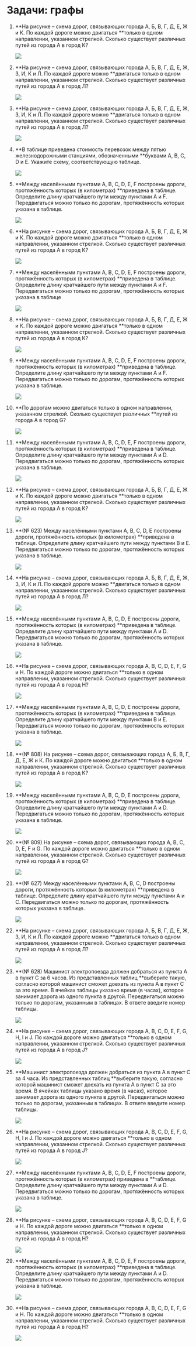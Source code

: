 # Задачи: графы

1. **На рисунке – схема дорог, связывающих города А, Б, В, Г, Д, Е, Ж и К. По каждой дороге можно двигаться **только в одном направлении, указанном стрелкой. Сколько существует различных путей из города А в город К?



   ![](http://kpolyakov.spb.ru/cms/images/800.gif)

2. **На рисунке – схема дорог, связывающих города А, Б, В, Г, Д, Е, Ж, З, И, К и Л. По каждой дороге можно **двигаться только в одном направлении, указанном стрелкой. Сколько существует различных путей из города А в город Л?

   ![](http://kpolyakov.spb.ru/cms/images/801.gif)

3. **На рисунке – схема дорог, связывающих города А, Б, В, Г, Д, Е, Ж, З, И, К и Л. По каждой дороге можно **двигаться только в одном направлении, указанном стрелкой. Сколько существует различных путей из города А в город Л?

   ![](http://kpolyakov.spb.ru/cms/images/802.gif)

4. **В таблице приведена стоимость перевозок между пятью железнодорожными станциями, обозначенными **буквами A, B, C, D и E. Укажите схему, соответствующую таблице.  


   ![](http://kpolyakov.spb.ru/cms/images/619.gif)

5. **Между населёнными пунктами A, B, C, D, E, F построены дороги, протяжённость которых \(в километрах\) **приведена в таблице. Определите длину кратчайшего пути между пунктами A и F. Передвигаться можно только по дорогам, протяжённость которых указана в таблице.

   ![](http://kpolyakov.spb.ru/cms/images/620.gif)

6. **На рисунке – схема дорог, связывающих города А, Б, В, Г, Д, Е, Ж и К. По каждой дороге можно двигаться **только в одном направлении, указанном стрелкой. Сколько существует различных путей из города А в город К?

   ![](http://kpolyakov.spb.ru/cms/images/803.gif)

7. **Между населёнными пунктами A, B, C, D, E, F построены дороги, протяжённость которых \(в километрах\) **приведена в таблице. Определите длину кратчайшего пути между пунктами A и F. Передвигаться можно только по дорогам, протяжённость которых указана в таблице

   ![](http://kpolyakov.spb.ru/cms/images/620.gif)

8. **На рисунке – схема дорог, связывающих города А, Б, В, Г, Д, Е, Ж и К. По каждой дороге можно двигаться **только в одном направлении, указанном стрелкой. Сколько существует различных путей из города А в город К?

   ![](http://kpolyakov.spb.ru/cms/images/803.gif)

9. **Между населёнными пунктами A, B, C, D, E, F построены дороги, протяжённость которых \(в километрах\) **приведена в таблице. Определите длину кратчайшего пути между пунктами A и F. Передвигаться можно только по дорогам, протяжённость которых указана в таблице.

   ![](http://kpolyakov.spb.ru/cms/images/621.gif)

10. **По дорогам можно двигаться только в одном направлении, указанном стрелкой. Сколько существует различных **путей из города A в город G?

    ![](http://kpolyakov.spb.ru/cms/images/804.gif)

11. **Между населёнными пунктами A, B, C, D, E, F построены дороги, протяжённость которых \(в километрах\) **приведена в таблице. Определите длину кратчайшего пути между пунктами A и D. Передвигаться можно только по дорогам, протяжённость которых указана в таблице.

    ![](http://kpolyakov.spb.ru/cms/images/622.gif)

12. **На рисунке – схема дорог, связывающих города А, Б, В, Г, Д, Е, Ж и К. По каждой дороге можно двигаться **только в одном направлении, указанном стрелкой. Сколько существует различных путей из города А в город К?

    ![](http://kpolyakov.spb.ru/cms/images/805.gif)

13. **\(№ 623\) Между населёнными пунктами A, B, C, D, E построены дороги, протяжённость которых \(в километрах\) **приведена в таблице. Определите длину кратчайшего пути между пунктами B и E. Передвигаться можно только по дорогам, протяжённость которых указана в таблице.

    ![](http://kpolyakov.spb.ru/cms/images/623.gif)

14. **На рисунке – схема дорог, связывающих города А, Б, В, Г, Д, Е, Ж, З, И, К и Л. По каждой дороге можно **двигаться только в одном направлении, указанном стрелкой. Сколько существует различных путей из города А в город Л?

    ![](http://kpolyakov.spb.ru/cms/images/806.gif)

15. **Между населёнными пунктами A, B, C, D, E построены дороги, протяжённость которых \(в километрах\) **приведена в таблице. Определите длину кратчайшего пути между пунктами A и D. Передвигаться можно только по дорогам, протяжённость которых указана в таблице.

    ![](http://kpolyakov.spb.ru/cms/images/624.gif)

16. **На рисунке – схема дорог, связывающих города A, B, C, D, E, F, G и H. По каждой дороге можно двигаться **только в одном направлении, указанном стрелкой. Сколько существует различных путей из города A в город H?

    ![](http://kpolyakov.spb.ru/cms/images/807.gif)

17. **Между населёнными пунктами A, B, C, D, E построены дороги, протяжённость которых \(в километрах\) **приведена в таблице. Определите длину кратчайшего пути между пунктами B и E. Передвигаться можно только по дорогам, протяжённость которых указана в таблице.

    ![](http://kpolyakov.spb.ru/cms/images/625.gif)

18. **\(№ 808\) На рисунке – схема дорог, связывающих города А, Б, В, Г, Д, Е, Ж и К. По каждой дороге можно двигаться **только в одном направлении, указанном стрелкой. Сколько существует различных путей из города А в город К?

    ![](http://kpolyakov.spb.ru/cms/images/808.gif)

19. **Между населёнными пунктами A, B, C, D, E построены дороги, протяжённость которых \(в километрах\) **приведена в таблице. Определите длину кратчайшего пути между пунктами A и D. Передвигаться можно только по дорогам, протяжённость которых указана в таблице.

    ![](http://kpolyakov.spb.ru/cms/images/626.gif)

20. **\(№ 809\) На рисунке – схема дорог, связывающих города A, B, C, D, E, F и G. По каждой дороге можно двигаться **только в одном направлении, указанном стрелкой. Сколько существует различных путей из города A в город G?

    ![](http://kpolyakov.spb.ru/cms/images/809.gif)

21. **\(№ 627\) Между населёнными пунктами A, B, C, D построены дороги, протяжённость которых \(в километрах\) **приведена в таблице. Определите длину кратчайшего пути между пунктами A и C. Передвигаться можно только по дорогам, протяжённость которых указана в таблице.

    ![](http://kpolyakov.spb.ru/cms/images/627.gif)

22. **На рисунке – схема дорог, связывающих города А, Б, В, Г, Д, Е, Ж, З, И, К и Л. По каждой дороге можно **двигаться только в одном направлении, указанном стрелкой. Сколько существует различных путей из города А в город Л?

    ![](http://kpolyakov.spb.ru/cms/images/810.gif)

23. **\(№ 628\) Машинист электропоезда должен добраться из пункта А в пункт C за 6 часов. Из представленных таблиц **выберите такую, согласно которой машинист сможет доехать из пункта А в пункт C за это время. В ячейках таблицы указано время \(в часах\), которое занимает дорога из одного пункта в другой. Передвигаться можно только по дорогам, указанным в таблицах. В ответе введите номер таблицы.

    ![](http://kpolyakov.spb.ru/cms/images/628.gif)

24. **На рисунке – схема дорог, связывающих города A, B, C, D, E, F, G, H, I и J. По каждой дороге можно двигаться **только в одном направлении, указанном стрелкой. Сколько существует различных путей из города A в город J?

    ![](http://kpolyakov.spb.ru/cms/images/811.gif)

25. **Машинист электропоезда должен добраться из пункта А в пункт C за 4 часа. Из представленных таблиц **выберите такую, согласно которой машинист сможет доехать из пункта А в пункт C за это время. В ячейках таблицы указано время \(в часах\), которое занимает дорога из одного пункта в другой. Передвигаться можно только по дорогам, указанным в таблицах. В ответе введите номер таблицы.

    ![](http://kpolyakov.spb.ru/cms/images/629.gif)

26. **На рисунке – схема дорог, связывающих города A, B, C, D, E, F, G, H, I и J. По каждой дороге можно двигаться **только в одном направлении, указанном стрелкой. Сколько существует различных путей из города A в город J?

    ![](http://kpolyakov.spb.ru/cms/images/812.gif)

27. **Между населёнными пунктами A, B, C, D, E, F построены дороги, протяжённость которых \(в километрах\) приведена в **таблице. Определите длину кратчайшего пути между пунктами A и D. Передвигаться можно только по дорогам, протяжённость которых указана в таблице.

    ![](http://kpolyakov.spb.ru/cms/images/630.gif)

28. **На рисунке – схема дорог, связывающих города A, B, C, D, E, F, G и H. По каждой дороге можно двигаться **только в одном направлении, указанном стрелкой. Сколько существует различных путей из города A в город H?

    ![](http://kpolyakov.spb.ru/cms/images/813.gif)

29. **Между населёнными пунктами A, B, C, D, E, F построены дороги, протяжённость которых \(в километрах\) **приведена в таблице. Определите длину кратчайшего пути между пунктами A и D. Передвигаться можно только по дорогам, протяжённость которых указана в таблице.

    ![](http://kpolyakov.spb.ru/cms/images/631.gif)

30. **На рисунке – схема дорог, связывающих города A, B, C, D, E, F, G и H. По каждой дороге можно двигаться **только в одном направлении, указанном стрелкой. Сколько существует различных путей из города A в город H?

    ![](http://kpolyakov.spb.ru/cms/images/814.gif)



